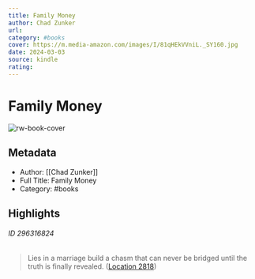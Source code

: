 ```yaml
---
title: Family Money
author: Chad Zunker
url: 
category: #books
cover: https://m.media-amazon.com/images/I/81qHEkVVniL._SY160.jpg
date: 2024-03-03
source: kindle
rating:
---
```

# Family Money

![rw-book-cover](https://m.media-amazon.com/images/I/81qHEkVVniL._SY160.jpg)

## Metadata
- Author: [[Chad Zunker]]
- Full Title: Family Money
- Category: #books

## Highlights
###### ID 296316824
> Lies in a marriage build a chasm that can never be bridged until the truth is finally revealed. ([Location 2818](https://readwise.io/to_kindle?action=open&asin=B08SLW9ZL1&location=2818))
    
